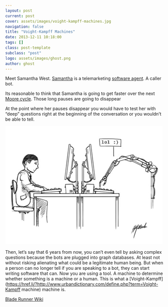 ```yaml
---
layout: post
current: post
cover: assets/images/voight-kampff-machines.jpg
navigation: false
title: "Voight-Kampff Machines"
date: 2013-12-11 10:18:00
tags: []
class: post-template
subclass: "post"
logo: assets/images/ghost.png
author: ghost
---
```


Meet Samantha West. [Samantha](https://href.li/?http://io9.com/freakishly-realistic-telemarketing-robots-are-denying-t-1481050295) is a telemarketing [software agent](https://href.li/?http://en.wikipedia.org/wiki/Software_agent). A caller bot.

Its reasonable to think that Samantha is going to get faster over the next [Moore cycle](https://href.li/?http://www.umsl.edu/~siegelj/cs4790/complexity.htm). Those long pauses are going to disappear

At the point where her pauses disappear you would have to test her with “deep” questions right at the beginning of the conversation or you wouldn’t be able to tell.

![image](/assets/images/pk0k9lhnj21r0z1sd_500.jpg)

Then, let’s say that 6 years from now, you can’t even tell by asking complex questions because the bots are plugged into graph databases. At least not without risking alienating what could be a legitimate human being. But when a person can no longer tell if you are speaking to a bot, they can start writing software that can. Now you are using a tool. A machine to determine whether something is a machine or a human. This is what a [Voight-Kampff](https://href.li/?http://www.urbandictionary.com/define.php?term=Voight-Kampff machine) machine is.

[Blade Runner Wiki](https://href.li/?http://bladerunner.wikia.com/wiki/Voight-Kampff_machine)

